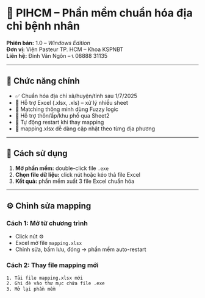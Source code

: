 # 🏥 PIHCM – Phần mềm chuẩn hóa địa chỉ bệnh nhân

**Phiên bản:** 1.0 – *Windows Edition*  
**Đơn vị:** Viện Pasteur TP. HCM – Khoa KSPNBT  
**Liên hệ:** Đinh Văn Ngôn – 📞 08888 31135

---

## 🎯 Chức năng chính

- ✅ Chuẩn hóa địa chỉ xã/huyện/tỉnh sau 1/7/2025
- 📂 Hỗ trợ Excel (.xlsx, .xls) – xử lý nhiều sheet
- 🤖 Matching thông minh dùng Fuzzy logic
- 🧩 Hỗ trợ thôn/ấp/khu phố qua Sheet2
- 🔄 Tự động restart khi thay mapping
- 📁 mapping.xlsx dễ dàng cập nhật theo từng địa phương

---

## 🚀 Cách sử dụng

1. **Mở phần mềm:** double-click file `.exe`
2. **Chọn file dữ liệu:** click nút hoặc kéo thả file Excel
3. **Kết quả:** phần mềm xuất 3 file Excel chuẩn hóa

---

## ⚙️ Chỉnh sửa mapping

### Cách 1: Mở từ chương trình

- Click nút ⚙️
- Excel mở file `mapping.xlsx`
- Chỉnh sửa, bấm lưu, đóng → phần mềm auto-restart

### Cách 2: Thay file mapping mới

```bash
1. Tải file mapping.xlsx mới
2. Ghi đè vào thư mục chứa file .exe
3. Mở lại phần mềm
